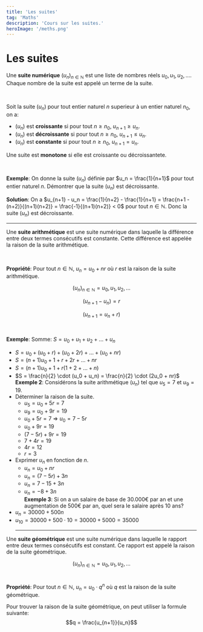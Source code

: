 ```yaml
---
title: 'Les suites'
tag: 'Maths'
description: 'Cours sur les suites.'
heroImage: '/meths.png'
---
```


# Les suites

Une **suite numérique** $(u_n)_{n \in \mathbb{N}}$ est une liste de nombres réels $u_0, u_1, u_2, \ldots$. Chaque nombre de la suite est appelé un terme de la suite.

<br />

Soit la suite $(u_n)$ pour tout entier naturel $n$ superieur à un entier naturel
$n_0$, on a: 
- $(u_n)$ est **croissante** si pour tout $n \geq n_0$, $u_{n + 1} \geq u_n$. 
- $(u_n)$ est **décroissante** si pour tout $n \geq n_0$, $u_{n + 1} \leq u_n$. 
- $(u_n)$ est **constante** si pour tout $n \geq n_0$, $u_{n + 1} = u_n$.

Une suite est **monotone** si elle est croissante ou décroissantete.

<br />

**Exemple**: On donne la suite $(u_n)$ définie par $u_n = \frac{1}{n+1}$ pour tout entier naturel $n$. Démontrer que la suite $(u_n)$ est décroissante.
<br />

**Solution**: On a $u_{n+1} - u_n = \frac{1}{n+2} - \frac{1}{n+1} = \frac{n+1 - (n+2)}{(n+1)(n+2)} = \frac{-1}{(n+1)(n+2)} < 0$ pour tout $n \in \mathbb{N}$. Donc la suite $(u_n)$ est décroissante.
<br />

<hr />

Une **suite arithmétique** est une suite numérique dans laquelle la différence entre deux termes consécutifs est constante. Cette différence est appelée la raison de la suite arithmétique.

<br />

**Propriété**: Pour tout $n \in \mathbb{N}$, $u_n = u_0 + nr$ où $r$ est la raison de la suite arithmétique.

$$(u_n)_{n \in \mathbb{N}} = u_0, u_1, u_2, \ldots$$

$$(u_{n+1} - u_n) = r$$

$$(u_{n+1} = u_n + r)$$

<br />

**Exemple**: Somme: $S=u_0 + u_1 + u_2 + \ldots + u_n$

- $S = u_0 + (u_0 + r) + (u_0 + 2r) + \ldots + (u_0 + nr)$
- $S = (n+1)u_0 + 1 + r + 2r + \ldots + nr$
- $S = (n+1)u_0 + 1 + r(1 + 2 + \ldots + n)$
- $S = \frac{n}{2} \cdot (u_0 + u_n) = \frac{n}{2} \cdot (2u_0 + nr)$
  <br />
  **Exemple 2**: Considérons la suite arithmétique $(u_n)$ tel que $u_5 = 7$ et $u_
  {9} = 19$.
- Déterminer la raison de la suite.
  - $u_5 = u_0 + 5r = 7$
  - $u_9 = u_0 + 9r = 19$
  - $u_0 + 5r = 7$ => $u_0 = 7 - 5r$
  - $u_0 + 9r = 19$
  - $(7 - 5r) + 9r = 19$
  - $7 + 4r = 19$
  - $4r = 12$
  - $r = 3$
- Exprimer $u_n$ en fonction de $n$.
  - $u_n = u_0 + nr$
  - $u_n = (7 - 5r) + 3n$
  - $u_n = 7 - 15 + 3n$
  - $u_n = -8 + 3n$
    <br />
    **Exemple 3**: Si on a un salaire de base de 30.000€ par an et une augmentation
    de 500€ par an, quel sera le salaire après 10 ans?
- $u_n = 30000 + 500n$
- $u_{10} = 30000 + 500 \cdot 10 = 30000 + 5000 = 35000$
  <br />
  <hr />

Une **suite géométrique** est une suite numérique dans laquelle le rapport entre deux termes consécutifs est constant. Ce rapport est appelé la raison de la suite géométrique.

$$(u_n)_{n \in \mathbb{N}} = u_0, u_1, u_2, \ldots$$
<br />

**Propriété**: Pour tout $n \in \mathbb{N}$, $u_n = u_0 \cdot q^n$ où $q$ est la raison de la suite géométrique.

Pour trouver la raison de la suite géométrique, on peut utiliser la formule suivante:
$$q = \frac{u_{n+1}}{u_n}$$
